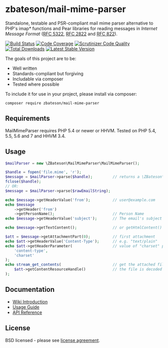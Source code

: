 # zbateson/mail-mime-parser

Standalone, testable and PSR-compliant mail mime parser alternative to PHP's imap* functions and Pear libraries for reading messages in _Internet Message Format_ ([RFC 5322](http://tools.ietf.org/html/rfc5322), [RFC 2822](http://tools.ietf.org/html/rfc2822) and [RFC 822](http://tools.ietf.org/html/rfc822)).

[![Build Status](https://travis-ci.org/zbateson/MailMimeParser.svg?branch=master)](https://travis-ci.org/zbateson/MailMimeParser) [![Code Coverage](https://scrutinizer-ci.com/g/zbateson/MailMimeParser/badges/coverage.png?b=master)](https://scrutinizer-ci.com/g/zbateson/MailMimeParser/?branch=master) [![Scrutinizer Code Quality](https://scrutinizer-ci.com/g/zbateson/MailMimeParser/badges/quality-score.png?b=master)](https://scrutinizer-ci.com/g/zbateson/MailMimeParser/?branch=master)
[![Total Downloads](https://poser.pugx.org/zbateson/mail-mime-parser/downloads)](https://packagist.org/packages/zbateson/mail-mime-parser)
[![Latest Stable Version](https://poser.pugx.org/zbateson/mail-mime-parser/version)](https://packagist.org/packages/zbateson/mail-mime-parser)

The goals of this project are to be:

* Well written
* Standards-compliant but forgiving
* Includable via composer
* Tested where possible

To include it for use in your project, please install via composer:

```
composer require zbateson/mail-mime-parser
```

## Requirements

MailMimeParser requires PHP 5.4 or newer or HHVM.  Tested on PHP 5.4, 5.5, 5.6 and 7 and HHVM 3.4.

## Usage

```php
$mailParser = new \ZBateson\MailMimeParser\MailMimeParser();

$handle = fopen('file.mime', 'r');
$message = $mailParser->parse($handle);         // returns a \ZBateson\MailMimeParser\Message
fclose($handle);
// OR:
$message = $mailParser->parse($rawEmailString);

echo $message->getHeaderValue('from');          // user@example.com
echo $message
    ->getHeader('from')
    ->getPersonName();                          // Person Name
echo $message->getHeaderValue('subject');       // The email's subject

echo $message->getTextContent();                // or getHtmlContent()

$att = $message->getAttachmentPart(0);          // first attachment
echo $att->getHeaderValue('Content-Type');      // e.g. "text/plain"
echo $att->getHeaderParameter(                  // value of "charset" part
    'content-type',
    'charset'
);
echo stream_get_contents(                       // get the attached file
    $att->getContentResourceHandle()            // the file is decoded automatically
);
```

## Documentation

* [Wiki Introduction](https://github.com/zbateson/MailMimeParser/wiki)
* [Usage Guide](https://github.com/zbateson/MailMimeParser/wiki/Usage-Guide)
* [API Reference](https://github.com/zbateson/MailMimeParser/wiki/ApiIndex)

## License

BSD licensed - please see [license agreement](https://github.com/zbateson/MailMimeParser/blob/master/LICENSE).
